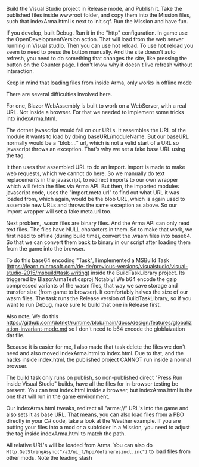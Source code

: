
Build the Visual Studio project in Release mode, and Publish it.
Take the published files inside wwwroot folder, and copy them into the Mission files, such that indexArma.html is next to init.sqf.
Run the Mission and have fun.

If you develop, built Debug. Run it in the "http" configuration.
In game use the OpenDevelopmentVersion action.
That will load from the web server running in Visual studio.
Then you can use hot reload. To use hot reload you seem to need to press the button manually.
And the site doesn't auto refresh, you need to do something that changes the site, like pressing the button on the Counter page.
I don't know why it doesn't live refresh without interaction.

Keep in mind that loading files from inside Arma, only works in offline mode


There are several difficulties involved here.

For one, Blazor WebAssembly is built to work on a WebServer, with a real URL. Not inside a browser.
For that we needed to implement some tricks into indexArma.html.

The dotnet javascript would fail on our URLs.
It assembles the URL of the module it wants to load by doing baseURL/moduleName.
But our baseURL normally would be a "blob:..." url, which is not a valid start of a URL so javascript throws an exception. That's why we set a fake base URL using the <base> tag.

It then uses that assembled URL to do an import.
import is made to make web requests, which we cannot do here. So we manually do text replacements in the javascript, to redirect imports to our own wrapper which will fetch the files via Arma API.
But then, the imported modules javascript code, uses the "import.meta.url" to find out what URL it was loaded from, which again, would be the blob URL, which is again used to assemble new URLs and throws the same exception as above.
So our import wrapper will set a fake meta.url too.

Next problem, .wasm files are binary files. And the Arma API can only read text files. The files have NULL characters in them.
So to make that work, we first need to offline (during build time), convert the .wasm files into base64. So that we can convert them back to binary in our script after loading them from the game into the browser.

To do this base64 encoding "Task", I implemented a MSBuild Task (https://learn.microsoft.com/de-de/previous-versions/visualstudio/visual-studio-2015/msbuild/task-writing) inside the BuildTaskLibrary project.
Its triggered by BlazorArmaTest.csproj
Notably! We b64 encode the gzip compressed variants of the wasm files, that way we save storage and transfer size (from game to browser). It comfortably halves the size of our wasm files.
The task runs the Release version of BuildTaskLibrary, so if you want to run Debug, make sure to build that one in Release first.

Also note, We do this https://github.com/dotnet/runtime/blob/main/docs/design/features/globalization-invariant-mode.md so I don't need to b64 encode the globlaization dat file.



Because it is easier for me, I also made that task delete the files we don't need and also moved indexArma.html to index.html.
Due to that, and the hacks inside index.html, the published project CANNOT run inside a normal browser.

The build task only runs on publish, so non-published direct "Press Run inside Visual Studio" builds, have all the files for in-browser testing be present.
You can test index.html inside a browser, but indexArma.html is the one that will run in the game environment.


Our indexArma.html tweaks, redirect all "arma://" URL's into the game and also sets it as base URL.
That means, you can also load files from a PBO directly in your C# code, take a look at the Weather example.
If you are putting your files into a mod or a subfolder in a Mission, you need to adjust the <base> tag inside indexArma.html to match the path.

All relative URL's will be loaded from Arma.
You can also do `Http.GetStringAsync("/a3/ui_f/hpp/defineresincl.inc")` to load files from other mods. Note the leading slash


